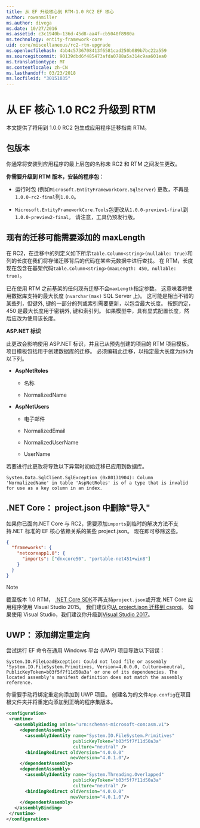 ```yaml
---
title: 从 EF 升级核心到 RTM-1.0 RC2 EF 核心
author: rowanmiller
ms.author: divega
ms.date: 10/27/2016
ms.assetid: c3c1940b-136d-45d8-aa4f-cb5040f8980a
ms.technology: entity-framework-core
uid: core/miscellaneous/rc2-rtm-upgrade
ms.openlocfilehash: 4bb4c5736708413f6581cad250b089b7bc22a559
ms.sourcegitcommit: 90139dbd6f485473afda0788a5a314c9aa601ea0
ms.translationtype: MT
ms.contentlocale: zh-CN
ms.lasthandoff: 03/23/2018
ms.locfileid: "30151035"
---
```

# <a name="upgrading-from-ef-core-10-rc2-to-rtm"></a>从 EF 核心 1.0 RC2 升级到 RTM

本文提供了将用到 1.0.0 RC2 包生成应用程序迁移指南 RTM。

## <a name="package-versions"></a>包版本

你通常将安装到应用程序的最上层包的名称未 RC2 和 RTM 之间发生更改。

**你需要升级到 RTM 版本，安装的程序包：**

* 运行时包 (例如`Microsoft.EntityFrameworkCore.SqlServer`) 更改，不再是`1.0.0-rc2-final`到`1.0.0`。

* `Microsoft.EntityFrameworkCore.Tools`包更改从`1.0.0-preview1-final`到`1.0.0-preview2-final`。 请注意，工具仍预发行版。

## <a name="existing-migrations-may-need-maxlength-added"></a>现有的迁移可能需要添加的 maxLength

在 RC2，在迁移中的列定义如下所示`table.Column<string>(nullable: true)`和列的长度在我们将存储迁移背后的代码在某些元数据中进行查找。 在 RTM，长度现在包含在基架代码`table.Column<string>(maxLength: 450, nullable: true)`。

已在使用 RTM 之前基架的任何现有迁移不会`maxLength`指定参数。 这意味着将使用数据库支持的最大长度 (`nvarchar(max)` SQL Server 上)。 这可能是相当不错的某些列，但键外, 键的一部分的列或索引需要更新，以包含最大长度。 按照约定，450 是最大长度用于密钥外, 键和索引列。 如果模型中，具有显式配置长度，然后应改为使用该长度。

**ASP.NET 标识**

此更改会影响使用 ASP.NET 标识，并且已从预先创建的项目的 RTM 项目模板。 项目模板包括用于创建数据库的迁移。 必须编辑此迁移，以指定最大长度为`256`为以下列。

*  **AspNetRoles**

    * 名称

    * NormalizedName

*  **AspNetUsers**

   * 电子邮件

   * NormalizedEmail

   * NormalizedUserName

   * UserName

若要进行此更改将导致以下异常时初始迁移已应用到数据库。

    System.Data.SqlClient.SqlException (0x80131904): Column 'NormalizedName' in table 'AspNetRoles' is of a type that is invalid for use as a key column in an index.

## <a name="net-core-remove-imports-in-projectjson"></a>.NET Core： project.json 中删除"导入"

如果你已面向.NET Core 与 RC2，需要添加`imports`到临时的解决方法不支持.NET 标准的 EF 核心依赖关系的某些 project.json。 现在即可移除这些。

``` json
{
  "frameworks": {
    "netcoreapp1.0": {
      "imports": ["dnxcore50", "portable-net451+win8"]
    }
  }
}
```

> [!NOTE]  
> 截至版本 1.0 RTM， [.NET Core SDK](https://www.microsoft.com/net/download/core)不再支持`project.json`或开发.NET Core 应用程序使用 Visual Studio 2015。 我们建议你[从 project.json 迁移到 csproj](https://docs.microsoft.com/dotnet/articles/core/migration/)。 如果使用 Visual Studio，我们建议你升级到[Visual Studio 2017](https://www.visualstudio.com/downloads/)。

## <a name="uwp-add-binding-redirects"></a>UWP： 添加绑定重定向

尝试运行 EF 命令在通用 Windows 平台 (UWP) 项目导致以下错误：

    System.IO.FileLoadException: Could not load file or assembly 'System.IO.FileSystem.Primitives, Version=4.0.0.0, Culture=neutral, PublicKeyToken=b03f5f7f11d50a3a' or one of its dependencies. The located assembly's manifest definition does not match the assembly reference.

你需要手动将绑定重定向添加到 UWP 项目。 创建名为的文件`App.config`在项目根文件夹并将重定向添加到正确的程序集版本。

``` xml
<configuration>
 <runtime>
   <assemblyBinding xmlns="urn:schemas-microsoft-com:asm.v1">
     <dependentAssembly>
       <assemblyIdentity name="System.IO.FileSystem.Primitives"
                         publicKeyToken="b03f5f7f11d50a3a"
                         culture="neutral" />
       <bindingRedirect oldVersion="4.0.0.0"
                        newVersion="4.0.1.0"/>
     </dependentAssembly>
     <dependentAssembly>
       <assemblyIdentity name="System.Threading.Overlapped"
                         publicKeyToken="b03f5f7f11d50a3a"
                         culture="neutral" />
       <bindingRedirect oldVersion="4.0.0.0"
                        newVersion="4.0.1.0"/>
     </dependentAssembly>
   </assemblyBinding>
 </runtime>
</configuration>
```

